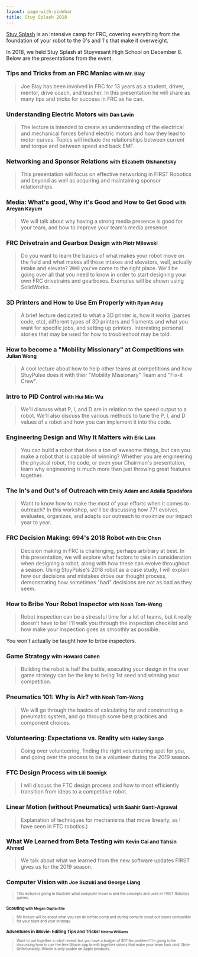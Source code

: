 ```yaml
---
layout: page-with-sidebar
title: Stuy Splash 2018
---
```


[Stuy Splash](/community/projects/stuysplash/) is an intensive camp for FRC, covering everything from the foundation of your robot to the 0's and 1's that make it overweight.

In 2018, we held Stuy Splash at Stuyvesant High School on December 8. Below are the presentations from the event.

### Tips and Tricks from an FRC Maniac <small>with Mr. Blay</small>
> Joe Blay has been involved in FRC for 13 years as a student, driver, mentor, drive coach, and teacher. In this presentation he will share as many tips and tricks for success in FRC as he can.

### Understanding Electric Motors <small>with Dan Lavin</small>
> The lecture is intended to create an understanding of the electrical and mechanical forces behind electric motors and how they lead to motor curves.  Topics will include the relationships between current and torque and between speed and back EMF.  

### Networking and Sponsor Relations <small>with Elizabeth Olshanetsky</small>
> This presentation will focus on effective networking in FIRST Robotics and beyond as well as acquiring and maintaining sponsor relationships.

### Media: What's good, Why it's Good and How to Get Good <small>with Areyan Kayum</small>
> We will talk about why having a strong media presence is good for your team, and how to improve your team's media presence.

### FRC Drivetrain and Gearbox Design <small>with Piotr Milewski</small>
> Do you want to learn the basics of what makes your robot move on the field and what makes all those intakes and elevators, well, actually intake and elevate? Well you've come to the right place. We'll be going over all that you need to know in order to start designing your own FRC drivetrains and gearboxes. Examples will be shown using SolidWorks.

### 3D Printers and How to Use Em Properly <small>with Ryan Aday</small>
> A brief lecture dedicated to what a 3D printer is, how it works (parses code, etc), different types of 3D printers and filaments and what you want for specific jobs, and setting up printers.  Interesting personal stories that may be used for how to troubleshoot may be told.

### How to become a "Mobility Missionary" at Competitions <small>with Julian Wong</small>
> A cool lecture about how to help other teams at competitions and how StuyPulse does it with their "Mobility Missionary" Team and "Fix-it Crew".

### Intro to PID Control <small>with Hui Min Wu</small>
> We'll discuss what P, I, and D are in relation to the speed output to a robot. We'll also discuss the various methods to tune the P, I, and D values of a robot and how you can implement it into the code.

### Engineering Design and Why It Matters <small>with Eric Lam</small>
> You can build a robot that does a ton of awesome things, but can you make a robot that is capable of winning? Whether you are engineering the physical robot, the code, or even your Chairman's presentation, learn why engineering is much more than just throwing great features together.

### The In's and Out's of Outreach <small>with Emily Adam and Adalia Spadafora</small>
>  Want to know how to make the most of your efforts when it comes to outreach? In this workshop, we'll be discussing how 771 evolves, evaluates, organizes, and adapts our outreach to maximize our impact year to year.

### FRC Decision Making: 694's 2018 Robot <small>with Eric Chen</small>
> Decision making in FRC is challenging, perhaps arbitrary at best. In this presentation, we will explore what factors to take in consideration when designing a robot, along with how these can evolve throughout a season. Using StuyPulse's 2018 robot as a case study, I will explain how our decisions and mistakes drove our thought process, demonstrating how sometimes "bad" decisions are not as bad as they seem.  

### How to Bribe Your Robot Inspector <small>with Noah Tom-Wong</small>
> Robot inspection can be a stressful time for a lot of teams, but it really doesn't have to be! I'll walk you through the inspection checklist and how make your inspection goes as smoothly as possible.

You won't actually be taught how to bribe inspectors.

### Game Strategy <small>with Howard Cohen</small>

> Building the robot is half the battle, executing your design in the over game strategy can be the key to being 1st seed and winning your competition.

### Pneumatics 101: Why is Air? <small>with Noah Tom-Wong</small>
> We will go through the basics of calculating for and constructing a pneumatic system, and go through some best practices and component choices.

### Volunteering: Expectations vs. Reality <small>with Hailey Sango</small>
> Going over volunteering, finding the right volunteering spot for you, and going over the process to be a volunteer during the 2019 season.

### FTC Design Process <small>with Lili Boenigk</small>
> I will discuss the FTC design process and how to most efficiently transition from ideas to a competitive robot. 

### Linear Motion (without Pneumatics) <small>with Saahir Ganti-Agrawal</small>
> Explanation of techniques for mechanisms that move linearly, as I have seen in FTC robotics.)

### What We Learned from Beta Testing <small>with Kevin Cai and Tahsin Ahmed</small>
> We talk about what we learned from the new software updates FIRST gives us for the 2019 season.

### Computer Vision <small>with Joe Suzuki and George Liang<small>
> This lecture is going to illustrate what computer vision is and the concepts and uses in FIRST Robotics games.

### Scouting <small>with Megan Gupta-She</small>
> My lecture will be about what you can do before comp and during comp to scout out teams compatible for your team and your strategy.

### Adventures in iMovie: Editing Tips and Tricks! <small>Helena Williams</small>
> Want to put together a robot reveal, but you have a budget of $0? No problem! I'm going to be discussing how to use the free iMovie app to edit together videos that make your team look cool. Note: Unfortunately, iMovie is only usable on Apple products.
